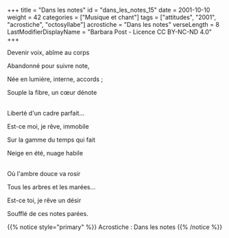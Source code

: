 +++
title = "Dans les notes"
id = "dans_les_notes_15"
date = 2001-10-10
weight = 42
categories = ["Musique et chant"]
tags = ["attitudes", "2001", "acrostiche", "octosyllabe"]
acrostiche = "Dans les notes"
verseLength = 8
LastModifierDisplayName = "Barbara Post - Licence CC BY-NC-ND 4.0"
+++

Devenir voix, abîme au corps

Abandonné pour suivre note,

Née en lumière, interne, accords ;

Souple la fibre, un cœur dénote

 \
Liberté d'un cadre parfait…

Est-ce moi, je rêve, immobile

Sur la gamme du temps qui fait

Neige en été, nuage habile

 \
Où l'ambre douce va rosir

Tous les arbres et les marées…

Est-ce toi, je rêve un désir

Soufflé de ces notes parées.

{{% notice style="primary" %}}
Acrostiche : Dans les notes
{{% /notice %}}
